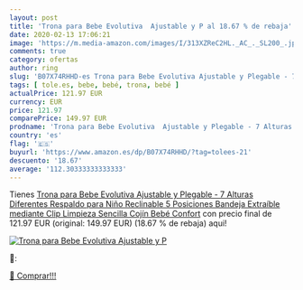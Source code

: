 ```yaml
---
layout: post
title: 'Trona para Bebe Evolutiva  Ajustable y P al 18.67 % de rebaja'
date: 2020-02-13 17:06:21
image: 'https://m.media-amazon.com/images/I/313XZReC2HL._AC_._SL200_.jpg'
comments: true
category: ofertas
author: ring
slug: 'B07X74RHHD-es Trona para Bebe Evolutiva Ajustable y Plegable - 7 Alturas...'
tags: [ tole.es, bebe, bebé, trona, bebé ]
actualPrice: 121.97 EUR
currency: EUR
price: 121.97
comparePrice: 149.97 EUR
prodname: 'Trona para Bebe Evolutiva  Ajustable y Plegable - 7 Alturas Diferentes  Respaldo para Niño Reclinable 5 Posiciones  Bandeja Extraíble mediante Clip  Limpieza Sencilla   Cojín Bebé Confort'
country: 'es'
flag: '🇪🇸'
buyurl: 'https://www.amazon.es/dp/B07X74RHHD/?tag=tolees-21'
descuento: '18.67'
average: '112.30333333333333'
---
```


Tienes [Trona para Bebe Evolutiva  Ajustable y Plegable - 7 Alturas Diferentes  Respaldo para Niño Reclinable 5 Posiciones  Bandeja Extraíble mediante Clip  Limpieza Sencilla   Cojín Bebé Confort](https://www.amazon.es/dp/B07X74RHHD/?tag=tolees-21) con precio final de  121.97 EUR (original: 149.97 EUR) (18.67 %  de rebaja) aqui!

[![Trona para Bebe Evolutiva  Ajustable y P](https://m.media-amazon.com/images/I/313XZReC2HL._AC_._SL200_.jpg)](https://www.amazon.es/dp/B07X74RHHD/?tag=tolees-21)

🔎:


[🛒 Comprar!!!](https://www.amazon.es/dp/B07X74RHHD/?tag=tolees-21)
